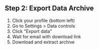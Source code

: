 ## Step 2: Export Data Archive
1. Click your profile (bottom left)
2. Go to Settings > Data controls
3. Click "Export data" 
4. Wait for email with download link
5. Download and extract archive
